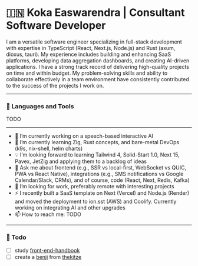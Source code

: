 # 🇮🇳 Koka Easwarendra | Consultant Software Developer

I am a versatile software engineer specializing in full-stack development with expertise in TypeScript (React, Next.js, Node.js) and Rust (axum, dioxus, tauri). My experience includes building and enhancing SaaS platforms, developing data aggregation dashboards, and creating AI-driven applications. I have a strong track record of delivering high-quality projects on time and within budget. My problem-solving skills and ability to collaborate effectively in a team environment have consistently contributed to the success of the projects I work on.

---
### 🧰 Languages and Tools

TODO

---
- 🔭 I’m currently working on a speech-based interactive AI
- 🌱 I’m currently learning Zig, Rust concepts, and bare-metal DevOps (k9s, nix-shell, helm charts)
- 💡 I’m looking forward to learning Tailwind 4, Solid-Start 1.0, Next 15, Pavex, JetZig and applying them to a backlog of ideas
- 💬 Ask me about frontend (e.g., SSR vs local-first, WebSocket vs QUIC, PWA vs React Native), integrations (e.g., SMS notifications vs Google Calendar/Slack, CRMs), and of course, code (React, Next, Redis, Kafka)
- 🤔  I’m looking for work, preferably remote with interesting projects
- ⚡ I recently built a SaaS template on Next (Vercel) and Node.js (Render) and moved the deployment to ion.sst (AWS) and Coolify. Currently working on integrating AI and other upgrades
- 📫 How to reach me: TODO

---
### 🧰 Todo 

- [ ] study [front-end-handbook](https://frontendmasters.com/guides/front-end-handbook/2024)
- [ ] create a [benji](https://benji.so) from [thekitze](https://x.com/thekitze)
